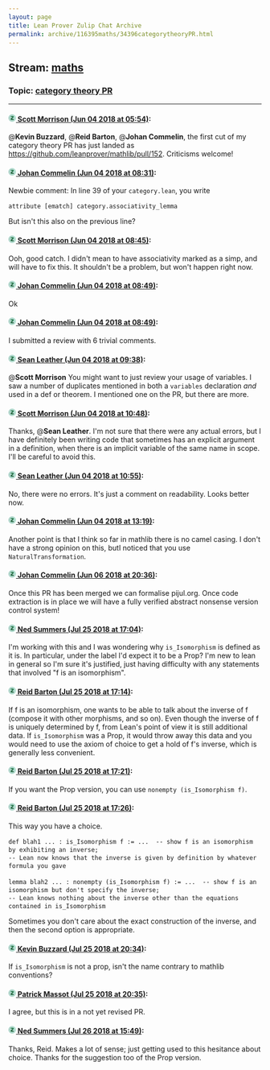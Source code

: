 ```yaml
---
layout: page
title: Lean Prover Zulip Chat Archive 
permalink: archive/116395maths/34396categorytheoryPR.html
---
```


## Stream: [maths](index.html)
### Topic: [category theory PR](34396categorytheoryPR.html)

---

#### [![Click to go to Zulip](../../assets/img/zulip2.png) Scott Morrison (Jun 04 2018 at 05:54)](https://leanprover.zulipchat.com/#narrow/stream/116395-maths/topic/category%20theory%20PR/near/127526777):
@**Kevin Buzzard**, @**Reid Barton**, @**Johan Commelin**, the first cut of my category theory PR has just landed as https://github.com/leanprover/mathlib/pull/152. Criticisms welcome!

#### [![Click to go to Zulip](../../assets/img/zulip2.png) Johan Commelin (Jun 04 2018 at 08:31)](https://leanprover.zulipchat.com/#narrow/stream/116395-maths/topic/category%20theory%20PR/near/127531032):
Newbie comment: In line 39 of your `category.lean`, you write
```lean
attribute [ematch] category.associativity_lemma
```
But isn't this also on the previous line?

#### [![Click to go to Zulip](../../assets/img/zulip2.png) Scott Morrison (Jun 04 2018 at 08:45)](https://leanprover.zulipchat.com/#narrow/stream/116395-maths/topic/category%20theory%20PR/near/127531414):
Ooh, good catch. I didn't mean to have associativity marked as a simp, and will have to fix this. It shouldn't be a problem, but won't happen right now.

#### [![Click to go to Zulip](../../assets/img/zulip2.png) Johan Commelin (Jun 04 2018 at 08:49)](https://leanprover.zulipchat.com/#narrow/stream/116395-maths/topic/category%20theory%20PR/near/127531557):
Ok

#### [![Click to go to Zulip](../../assets/img/zulip2.png) Johan Commelin (Jun 04 2018 at 08:49)](https://leanprover.zulipchat.com/#narrow/stream/116395-maths/topic/category%20theory%20PR/near/127531564):
I submitted a review with 6 trivial comments.

#### [![Click to go to Zulip](../../assets/img/zulip2.png) Sean Leather (Jun 04 2018 at 09:38)](https://leanprover.zulipchat.com/#narrow/stream/116395-maths/topic/category%20theory%20PR/near/127533096):
@**Scott Morrison** You might want to just review your usage of variables. I saw a number of duplicates mentioned in both a `variables` declaration *and* used in a def or theorem. I mentioned one on the PR, but there are more.

#### [![Click to go to Zulip](../../assets/img/zulip2.png) Scott Morrison (Jun 04 2018 at 10:48)](https://leanprover.zulipchat.com/#narrow/stream/116395-maths/topic/category%20theory%20PR/near/127535271):
Thanks, @**Sean Leather**. I'm not sure that there were any actual errors, but I have definitely been writing code that sometimes has an explicit argument in a definition, when there is an implicit variable of the same name in scope. I'll be careful to avoid this.

#### [![Click to go to Zulip](../../assets/img/zulip2.png) Sean Leather (Jun 04 2018 at 10:55)](https://leanprover.zulipchat.com/#narrow/stream/116395-maths/topic/category%20theory%20PR/near/127535472):
No, there were no errors. It's just a comment on readability. Looks better now.

#### [![Click to go to Zulip](../../assets/img/zulip2.png) Johan Commelin (Jun 04 2018 at 13:19)](https://leanprover.zulipchat.com/#narrow/stream/116395-maths/topic/category%20theory%20PR/near/127540230):
Another point is that I think so far in mathlib there is no camel casing. I don't have a strong opinion on this, butI noticed that you use `NaturalTransformation`.

#### [![Click to go to Zulip](../../assets/img/zulip2.png) Johan Commelin (Jun 06 2018 at 20:36)](https://leanprover.zulipchat.com/#narrow/stream/116395-maths/topic/category%20theory%20PR/near/127670781):
Once this PR has been merged we can formalise pijul.org. Once code extraction is in place we will have a fully verified abstract nonsense version control system!

#### [![Click to go to Zulip](../../assets/img/zulip2.png) Ned Summers (Jul 25 2018 at 17:04)](https://leanprover.zulipchat.com/#narrow/stream/116395-maths/topic/category%20theory%20PR/near/130280546):
I'm working with this and I was wondering why `is_Isomorphism` is defined as it is. In particular, under the label I'd expect it to be a Prop? I'm new to lean in general so I'm sure it's justified, just having difficulty with any statements that involved "f is an isomorphism".

#### [![Click to go to Zulip](../../assets/img/zulip2.png) Reid Barton (Jul 25 2018 at 17:14)](https://leanprover.zulipchat.com/#narrow/stream/116395-maths/topic/category%20theory%20PR/near/130281159):
If f is an isomorphism, one wants to be able to talk about the inverse of f (compose it with other morphisms, and so on). Even though the inverse of f is uniquely determined by f, from Lean's point of view it is still additional data. If `is_Isomorphism` was a Prop, it would throw away this data and you would need to use the axiom of choice to get a hold of f's inverse, which is generally less convenient.

#### [![Click to go to Zulip](../../assets/img/zulip2.png) Reid Barton (Jul 25 2018 at 17:21)](https://leanprover.zulipchat.com/#narrow/stream/116395-maths/topic/category%20theory%20PR/near/130281667):
If you want the Prop version, you can use `nonempty (is_Isomorphism f)`.

#### [![Click to go to Zulip](../../assets/img/zulip2.png) Reid Barton (Jul 25 2018 at 17:26)](https://leanprover.zulipchat.com/#narrow/stream/116395-maths/topic/category%20theory%20PR/near/130281941):
This way you have a choice.
```lean
def blah1 ... : is_Isomorphism f := ...  -- show f is an isomorphism by exhibiting an inverse;
-- Lean now knows that the inverse is given by definition by whatever formula you gave

lemma blah2 ... : nonempty (is_Isomorphism f) := ...  -- show f is an isomorphism but don't specify the inverse;
-- Lean knows nothing about the inverse other than the equations contained in is_Isomorphism
```
Sometimes you don't care about the exact construction of the inverse, and then the second option is appropriate.

#### [![Click to go to Zulip](../../assets/img/zulip2.png) Kevin Buzzard (Jul 25 2018 at 20:34)](https://leanprover.zulipchat.com/#narrow/stream/116395-maths/topic/category%20theory%20PR/near/130293640):
If `is_Isomorphism` is not a prop, isn't the name contrary to mathlib conventions?

#### [![Click to go to Zulip](../../assets/img/zulip2.png) Patrick Massot (Jul 25 2018 at 20:35)](https://leanprover.zulipchat.com/#narrow/stream/116395-maths/topic/category%20theory%20PR/near/130293672):
I agree, but this is in a not yet revised PR.

#### [![Click to go to Zulip](../../assets/img/zulip2.png) Ned Summers (Jul 26 2018 at 15:49)](https://leanprover.zulipchat.com/#narrow/stream/116395-maths/topic/category%20theory%20PR/near/130344859):
Thanks, Reid. Makes a lot of sense; just getting used to this hesitance about choice. Thanks for the suggestion too of the Prop version.

